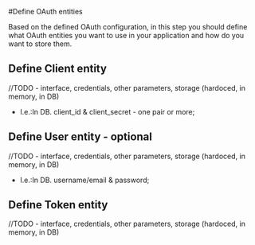 #Define OAuth entities

Based on the defined OAuth configuration, in this step you should define what OAuth entities you want to use in your application and how do you want to store them. 


## Define Client entity

//TODO - interface, credentials, other parameters, storage (hardoced, in memory, in DB)
 - I.e.:In DB. client_id & client_secret - one pair or more;

## Define User entity - optional

//TODO - interface, credentials, other parameters, storage (hardoced, in memory, in DB)
 - I.e.:In DB. username/email & password;

## Define Token entity

//TODO - interface, credentials, other parameters, storage (hardoced, in memory, in DB)

